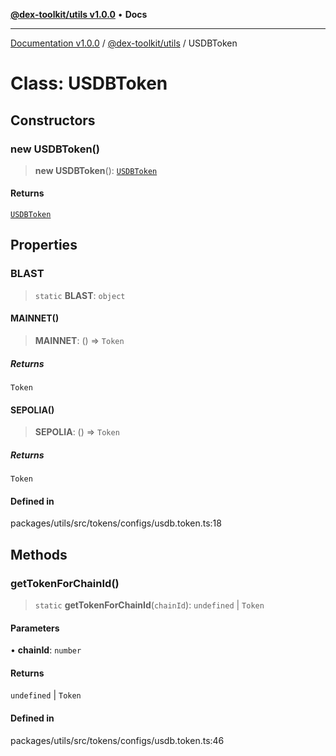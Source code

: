 [**@dex-toolkit/utils v1.0.0**](../README.md) • **Docs**

***

[Documentation v1.0.0](../../../packages.md) / [@dex-toolkit/utils](../README.md) / USDBToken

# Class: USDBToken

## Constructors

### new USDBToken()

> **new USDBToken**(): [`USDBToken`](USDBToken.md)

#### Returns

[`USDBToken`](USDBToken.md)

## Properties

### BLAST

> `static` **BLAST**: `object`

#### MAINNET()

> **MAINNET**: () => `Token`

##### Returns

`Token`

#### SEPOLIA()

> **SEPOLIA**: () => `Token`

##### Returns

`Token`

#### Defined in

packages/utils/src/tokens/configs/usdb.token.ts:18

## Methods

### getTokenForChainId()

> `static` **getTokenForChainId**(`chainId`): `undefined` \| `Token`

#### Parameters

• **chainId**: `number`

#### Returns

`undefined` \| `Token`

#### Defined in

packages/utils/src/tokens/configs/usdb.token.ts:46
